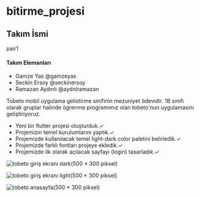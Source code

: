 # bitirme_projesi

## Takım İsmi
 pair1
#### Takım Elemanları
 - Gamze Yas @gamzeyas
 - Seckin Ersoy @seckinersoy
 - Ramazan Aydınlı @aydnlramazan
 
Tobeto mobil uygulama gelistirme sinifinin mezuniyet ödevidir. 1B sınıfı olarak gruplar halinde ögrenme programımız olan tobeto'nun uygulamasını geliştiriyoruz.



- Yeni bir flutter projesi oluşturduk.✓
- Projemizin temel kurulumlarını yaptık.✓
- Projemizde kullanılacak temel light-dark color paletini belirledik.✓
- Projemizde farklı fontları projeye ekledik.✓
- Projemizde ilk olarak açılacak sayfayı (login) tasarladık.✓


![tobeto giriş ekranı dark(500 × 300 piksel)](https://cdn.discordapp.com/attachments/1165327194155917472/1185998790025547896/dark_giris.png?ex=6591a672&is=657f3172&hm=176559f4c234a7c40df6bb6c10bb6d6d5cee7e9c6b3c9dff658c53ab5d7b7773&)


![tobeto giriş ekranı light(500 × 300 piksel)](https://cdn.discordapp.com/attachments/1165327194155917472/1185998790579204248/screenshot.png?ex=6591a672&is=657f3172&hm=1f61c9d49e4009e9005a4164889afc78f82488a9e4c8cb7113fbfc4ab8266d13&)

![tobeto anasayfa(500 × 300 piksel)](https://cdn.discordapp.com/attachments/1165327194155917472/1185998789518045246/anasayfa.png?ex=6591a672&is=657f3172&hm=8f3f895400e24a8b05187c6a70da73cbf334ae1b5e5ce6bfaedd2676557a9bb7&)
